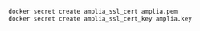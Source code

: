 ﻿```sh
docker secret create amplia_ssl_cert amplia.pem
docker secret create amplia_ssl_cert_key amplia.key
```
